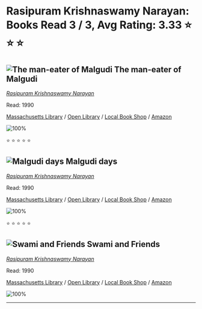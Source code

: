# Rasipuram Krishnaswamy Narayan:  Books Read 3 / 3, Avg Rating: 3.33 :star: :star: :star:

## ![The man-eater of Malgudi](https://covers.openlibrary.org/b/id/8117518-M.jpg) The man-eater of Malgudi
*[Rasipuram Krishnaswamy Narayan](../authors/RasipuramKrishnaswamyNarayan)*

Read: 1990

[Massachusetts Library](https://library.minlib.net/search/i=9780140118636) / [Open Library](https://openlibrary.org/isbn/9780140118636) / [Local Book Shop](https://bookshop.org/book/9780140118636) / [Amazon](https://amazon.com/dp/0434496014)

![100%](https://geps.dev/progress/100) 

:star: :star: :star: :star: :star:

## ![Malgudi days](https://covers.openlibrary.org/b/id/7981639-M.jpg) Malgudi days
*[Rasipuram Krishnaswamy Narayan](../authors/RasipuramKrishnaswamyNarayan)*

Read: 1990

[Massachusetts Library](https://library.minlib.net/search/i=9788179320204) / [Open Library](https://openlibrary.org/isbn/9788179320204) / [Local Book Shop](https://bookshop.org/book/9788179320204) / [Amazon](https://amazon.com/dp/8179320200)

![100%](https://geps.dev/progress/100) 

:star: :star: :star: :star: :star:

## ![Swami and Friends](https://covers.openlibrary.org/b/id/7240802-M.jpg) Swami and Friends
*[Rasipuram Krishnaswamy Narayan](../authors/RasipuramKrishnaswamyNarayan)*

Read: 1990

[Massachusetts Library](https://library.minlib.net/search/i=9780749304737) / [Open Library](https://openlibrary.org/isbn/9780749304737) / [Local Book Shop](https://bookshop.org/book/9780749304737) / [Amazon](https://amazon.com/dp/0434496138)

![100%](https://geps.dev/progress/100) 



---
